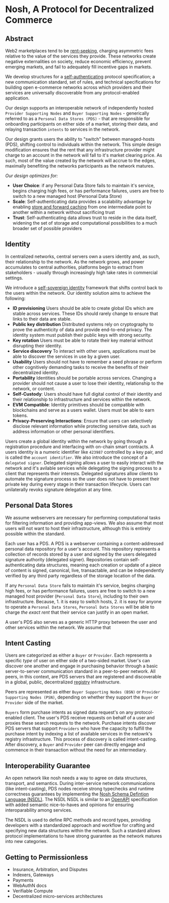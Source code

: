 # Nosh, A Protocol for Decentralized Commerce

## Abstract
Web2 marketplaces tend to be [rent-seeking](https://en.wikipedia.org/wiki/Rent-seeking), charging asymmetric fees relative to the value of the services they provide. These networks create negative externalities on society, reduce economic efficiency, prevent emerging markets, and fail to adequately fill incentive gaps in markets. 

We develop structures for a [self-authenticating](https://en.wiktionary.org/wiki/self-authenticating) protocol specification; a new communication standard, set of rules, and technical specifications for building open e-commerce networks across which providers and their services are universally discoverable from any protocol-enabled application.

Our design supports an interoperable network of independently hosted `Provider Supporting Nodes` and `Buyer Supporting Nodes` - generically referred to as a `Personal Data Stores (PDS)` - that are responsible for onboarding participants on either side of a market, storing their data, and relaying transaction `intents` to services in the network.

Our design grants users the ability to "switch" between managed-hosts (PDS), shifting control to individuals within the network. This simple design modification ensures that the rent that any infrastructure provider might charge to an account in the network will fall to it's market clearing price. As such, most of the value created by the network will accrue to the edges, maximally benefiting the networks participants as the network matures.

*Our design optimizes for:*
- **User Choice**: if any Personal Data Store fails to maintain it's service, begins charging high fees, or has performance failures, users are free to switch to a new managed host (Personal Data Store)
- **Scale**: Self-authenticating data provides a scalability advantage by enabling [store and forward caching](https://en.wikipedia.org/wiki/Store_and_forward) from one intermediate point to another within a network without sacrificing trust
- **Trust**: Self-authenticating data allows trust to reside in the data itself, widening the set of storage and computational possibilities to a much broader set of possible providers

## Identity
In centralized networks, central servers own a users identity and, as such, their relationship to the network. As the network grows, and power accumulates to central authorities, platforms begin to extract from stakeholders - usually through increasingly high take rates in commercial settings. 

We introduce a [self-sovereign identity](https://en.wikipedia.org/wiki/Self-sovereign_identity) framework that shifts control back to the users within the network. Our identity solution aims to achieve the following:

- **ID provisioning** Users should be able to create global IDs which are stable across services. These IDs should rarely change to ensure that links to their data are stable.
- **Public key distribution** Distributed systems rely on cryptography to prove the authenticity of data and provide end-to-end privacy. The identity system must publish their public keys with strong security.
- **Key rotation** Users must be able to rotate their key material without disrupting their identity.
- **Service discovery** To interact with other users, applications must be able to discover the services in use by a given user.
- **Usability** Users should not have to remember a seed phrase or perform other cognitively demanding tasks to receive the benefits of their decentralized identity.  
- **Portability** Identities should be portable across services. Changing a provider should not cause a user to lose their identity, relationship to the network, or content.
- **Self-Custody**: Users should have full digital control of their identity and their relationship to infrastructure and services within the network.
- **EVM Compatible**: Identity primitives should be compatible with blockchains and serve as a users wallet. Users must be able to earn tokens.
- **Privacy-Preserving Interactions**: Ensure that users can selectively disclose relevant information while protecting sensitive data, such as address information or other personal identifiers.

Users create a global identity within the network by going through a registration procedure and interfacing with on-chain smart contracts. A users identity is a numeric identifier like `423987` controlled by a key pair, and is called the `account identifier`. We also introduce the concept of a `delegated signer`. Delegated signing allows a user to easily interact with the network and it's avilable services while delegating the signing process to a client that represents their interests. Delegated signatures allow clients to automate the signature process so the user does not have to present their private key during every stage in their transaction lifecycle. Users can unilaterally revoks signature delegation at any time.

## Personal Data Stores
We assume webservers are necessary for performing computational tasks for filtering information and providing app-views. We also assume that most users will not want to host their infrastructure, although this is entirely possible within the standard.

Each user has a PDS. A PDS is a webserver containing a content-addressed personal data repository for a user's account. This repository represents a collection of records stored by a user and signed by the users delegated signature authority (delegated signer). Repositories contain self-authenticating data structures, meaning each creation or update of a piece of content is signed, canonical, live, transactable, and can be independently verified by any third party regardless of the storage location of the data.

If any `Personal Data Store` fails to maintain it's service, begins charging high fees, or has performance failures, users are free to switch to a new managed host provider (`Personal Data Store`), including to their own infrastructure. Because, 1. it is easy to switch hosts, 2. it is easy for anyone to operate a `Personal Data Stores`, `Personal Data Stores` will be able to charge *the exact rent* that their service can justify in an open market. 

A user's PDS also serves as a generic HTTP proxy between the user and other services within the network. We assume that 

## Intent Casting
Users are categorized as either a `Buyer` or `Provider`. Each represents a specific *type* of user on either side of a two-sided market. User's can discover one another and engage in purchasing behavior through a basic server-to-server communication standard in a peer-to-peer network. All peers, in this context, are PDS servers that are registered and discoverable in a global, public, decentralized [registry](./00002-node-registry.md) infrastructure. 

Peers are represented as either `Buyer Supporting Nodes (BSN)` or `Provider Supporting Nodes (PSN)`, depending on whether they support the `Buyer` or `Provider` side of the market.

`Buyers` form purchase intents as signed data request's on any protocol-enabled client. The user's PDS receive requests on behalf of a user and proxies these search requests to the network. Purchase intents discover PDS servers that support `Providers` who have the capacity to fulfill the purchase intent by indexing a list of available services in the netowrk's registry infrastructure. This process of discovery is called intent-casting. After discovery, a `Buyer` and `Provider` peer can directly engage and commence in their transaction without the need for an intermediary. 

## Interoperability Guarantee
An open network like nosh needs a way to agree on data structures, transport, and semantics. During inter-service network communications (like intent-casting), PDS nodes receive strong typechecks and runtime correctness guarantees by implementing the [Nosh Schema Defintion Language (NSDL)](./00005-schema-definition-language.md). The NSDL NSDL is similar to an [OpenAPI](https://en.wikipedia.org/wiki/OpenAPI_Specification) specification with added semantic nice-to-haves and opinions for ensuring interoparability among services.

The NSDL is used to define RPC methods and record types, providing developers with a standardized approach and workflow for crafting and specifying new data structures within the network. Such a standard allows protocol implementations to have strong guarantee as the network matures into new categories. 

## Getting to Permissionless
- Insurance, Arbitration, and Disputes
- Indexers, Gateways
- Payments
- WebAuthN docs
- Verifiable Compute
- Decentralized micro-services architectures